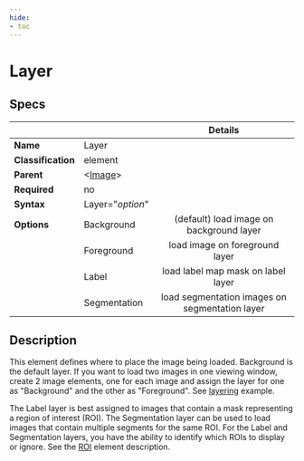 ```yaml
---
hide:
- toc
---
```

<!-- let javascript handle toc on left sidebar -->
# Layer

## Specs

| ||Details|
|---|---|:---:|
| **Name** | Layer ||
| **Classification** | element ||
| **Parent** | <[Image](index.md)\> ||
| **Required** | no ||
| **Syntax** | Layer="*option*" |  |
| **Options** | Background | (default) load image on background layer|
|             | Foreground |load image on foreground layer |
|             | Label |load label map mask on label layer |
|             | Segmentation |load segmentation images on segmentation layer |

## Description

This element defines where to place the image being loaded.
Background is the default layer. If you want to load two images in one viewing window,
create 2 image elements, one for each image and assign the layer for one as "Background" and the other as "Foreground".
See [layering](../../examples/layering.md) example.

The Label layer is best assigned to images that contain a mask representing a region of interest (ROI).
The Segmentation layer can be used to load images that contain multiple segments for the same ROI.
For the Label and Segmentation layers, you have the ability to identify which ROIs to display or ignore.
See the [ROI](roi.md) element description.
